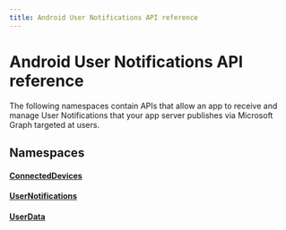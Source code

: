 ```yaml
---
title: Android User Notifications API reference
---
```


# Android User Notifications API reference

The following namespaces contain APIs that allow an app to receive and manage User Notifications that your app server publishes via Microsoft Graph targeted at users. 

## Namespaces

#### [ConnectedDevices](https://docs.microsoft.com/java/api/com.microsoft.connecteddevices)
#### [UserNotifications]( https://docs.microsoft.com/java/api/com.microsoft.connecteddevices.usernotifications)
#### [UserData](https://docs.microsoft.com/java/api/com.microsoft.connecteddevices.userdata)
